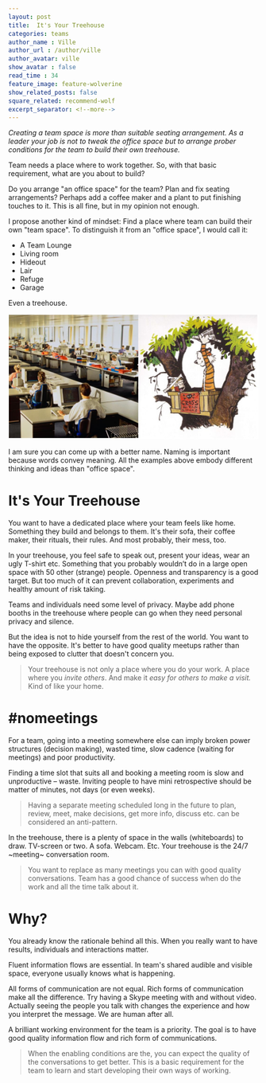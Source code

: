 ```yaml
---
layout: post
title:  It's Your Treehouse
categories: teams
author_name : Ville
author_url : /author/ville
author_avatar: ville
show_avatar : false
read_time : 34
feature_image: feature-wolverine
show_related_posts: false
square_related: recommend-wolf
excerpt_separator: <!--more-->
---
```


*Creating a team space is more than suitable seating arrangement. As a leader your job is not to tweak the office space but to arrange prober conditions for the team to build their own treehouse.*

Team needs a place where to work together. So, with that basic requirement, what are you about to build?

Do you arrange "an office space" for the team? Plan and fix seating arrangements? Perhaps add a coffee maker and a plant to put finishing touches to it. This is all fine, but in my opinion not enough.

I propose another kind of mindset: Find a place where team can build their own "team space". To distinguish it from an "office space", I would call it:

* A Team Lounge
* Living room
* Hideout 
* Lair
* Refuge
* Garage

Even a treehouse.

![Treehouse](/img/treehouse.jpg)

I am sure you can come up with a better name. Naming is important because words convey meaning. All the examples above embody different thinking and ideas than "office space".

# It's Your Treehouse

You want to have a dedicated place where your team feels like home. Something they build and belongs to them. It's their sofa, their coffee maker, their rituals, their rules. And most probably, their mess, too.

In your treehouse, you feel safe to speak out, present your ideas, wear an ugly T-shirt etc. Something that you probably wouldn’t do in a large open space with 50 other (strange) people. Openness and transparency is a good target. But too much of it can prevent collaboration, experiments and healthy amount of risk taking.

Teams and individuals need some level of privacy. Maybe add phone booths in the treehouse where people can go when they need personal privacy and silence.

But the idea is not to hide yourself from the rest of the world. You want to have the opposite. It's better to have good quality meetups rather than being exposed to clutter that doesn't concern you.

> Your treehouse is not only a place where you do your work.  A place where you *invite others*. And make it *easy for others to make a visit.* Kind of like your home.

# #nomeetings

For a team, going into a meeting somewhere else can imply broken power structures (decision making), wasted time, slow cadence (waiting for meetings) and poor productivity.

Finding a time slot that suits all and booking a meeting room is slow and unproductive – waste. Inviting people to have mini retrospective should be matter of minutes, not days (or even weeks).

> Having a separate meeting scheduled long in the future to plan, review, meet, make decisions, get more info, discuss etc. can be considered an anti-pattern. 

In the treehouse, there is a plenty of space in the walls (whiteboards) to draw. TV-screen or two. A sofa. Webcam. Etc. Your treehouse is the 24/7 ~meeting~ conversation room.

> You want to replace as many meetings you can with good quality conversations. Team has a good chance of success when do the work and all the time talk about it.

# Why?

You already know the rationale behind all this. When you really want to have results, individuals and interactions matter. 

Fluent information flows are essential. In team's shared audible and visible space, everyone usually knows what is happening.

All forms of communication are not equal. Rich forms of communication make all the difference. Try having a Skype meeting with and without video. Actually seeing the people you talk with changes the experience and how you interpret the message. We are human after all.

A brilliant working environment for the team is a priority. The goal is to have good quality information flow and rich form of communications. 

> When the enabling conditions are the, you can expect the quality of the conversations to get better. This is a basic requirement for the team to learn and start developing their own ways of working.
